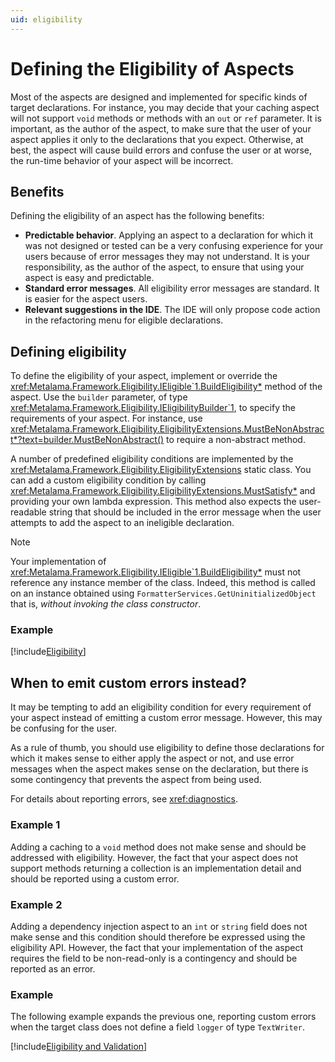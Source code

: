 ```yaml
---
uid: eligibility
---
```


# Defining the Eligibility of Aspects

Most of the aspects are designed and implemented for specific kinds of target declarations. For instance, you may decide that your caching aspect will not support `void` methods or methods with an `out` or `ref` parameter. It is important, as the author of the aspect, to make sure that the user of your aspect applies it only to the declarations that you expect. Otherwise, at best, the aspect will cause build errors and confuse the user or at worse, the run-time behavior of your aspect will be incorrect.

## Benefits

Defining the eligibility of an aspect has the following benefits:

* **Predictable behavior**. Applying an aspect to a declaration for which it was not designed or tested can be a very confusing experience for your users because of error messages they may not understand. It is your responsibility, as the author of the aspect, to ensure that using your aspect is easy and predictable.
* **Standard error messages**. All eligibility error messages are standard. It is easier for the aspect users.
* **Relevant suggestions in the IDE**.  The IDE will only propose code action in the refactoring menu for eligible declarations.


## Defining eligibility

To define the eligibility of your aspect, implement or override the <xref:Metalama.Framework.Eligibility.IEligible`1.BuildEligibility*> method of the aspect. Use the `builder` parameter, of type <xref:Metalama.Framework.Eligibility.IEligibilityBuilder`1>, to specify the requirements of your aspect. For instance, use <xref:Metalama.Framework.Eligibility.EligibilityExtensions.MustBeNonAbstract*?text=builder.MustBeNonAbstract()> to require a non-abstract method.

A number of predefined eligibility conditions are implemented by the <xref:Metalama.Framework.Eligibility.EligibilityExtensions> static class. You can add a custom eligibility condition by calling <xref:Metalama.Framework.Eligibility.EligibilityExtensions.MustSatisfy*> and providing your own lambda expression. This method also expects the user-readable string that should be included in the error message when the user attempts to add the aspect to an ineligible declaration.

>[!NOTE] 
> Your implementation of <xref:Metalama.Framework.Eligibility.IEligible`1.BuildEligibility*> must not reference any instance member of the class. Indeed, this method is called on an instance obtained using `FormatterServices.GetUninitializedObject` that is, _without invoking the class constructor_.

### Example

[!include[Eligibility](../../code/Metalama.Documentation.SampleCode.AspectFramework/Eligibility.cs)]

## When to emit custom errors instead?

It may be tempting to add an eligibility condition for every requirement of your aspect instead of emitting a custom error message. However, this may be confusing for the user. 

As a rule of thumb, you should use eligibility to define those declarations for which it makes sense to either apply the aspect or not, and use error messages when the aspect makes sense on the declaration, but there is some contingency that prevents the aspect from being used. 

For details about reporting errors, see <xref:diagnostics>.

### Example 1

Adding a caching to a `void` method does not make sense and should be addressed with eligibility. However, the fact that your aspect does not support methods returning a collection is an implementation detail and should be reported using a custom error.

### Example 2

Adding a dependency injection aspect to an `int` or `string` field does not make sense and this condition should therefore be expressed using the eligibility API. However, the fact that your implementation of the aspect requires the field to be non-read-only is a contingency and should be reported as an error.

### Example

The following example expands the previous one, reporting custom errors when the target class does not define a field `logger` of type `TextWriter`.

[!include[Eligibility and Validation](../../code/Metalama.Documentation.SampleCode.AspectFramework/EligibilityAndValidation.cs)]
